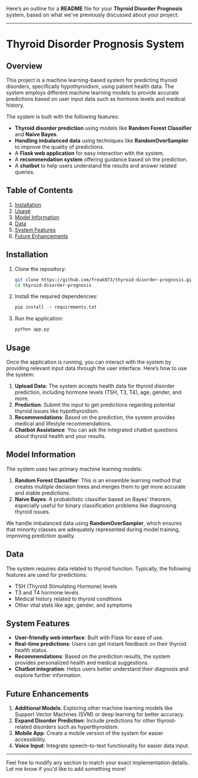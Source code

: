 Here’s an outline for a **README** file for your **Thyroid Disorder Prognosis** system, based on what we've previously discussed about your project:

---

# Thyroid Disorder Prognosis System

## Overview
This project is a machine learning-based system for predicting thyroid disorders, specifically hypothyroidism, using patient health data. The system employs different machine learning models to provide accurate predictions based on user input data such as hormone levels and medical history.

The system is built with the following features:
- **Thyroid disorder prediction** using models like **Random Forest Classifier** and **Naive Bayes**.
- **Handling imbalanced data** using techniques like **RandomOverSampler** to improve the quality of predictions.
- A **Flask web application** for easy interaction with the system.
- A **recommendation system** offering guidance based on the prediction.
- A **chatbot** to help users understand the results and answer related queries.

## Table of Contents
1. [Installation](#installation)
2. [Usage](#usage)
3. [Model Information](#model-information)
4. [Data](#data)
5. [System Features](#system-features)
6. [Future Enhancements](#future-enhancements)

## Installation
1. Clone the repository:

    ```bash
    git clone https://github.com/freak073/thyroid-disorder-prognosis.git
    cd thyroid-disorder-prognosis
    ```

2. Install the required dependencies:

    ```bash
    pip install -r requirements.txt
    ```

3. Run the application:

    ```bash
    python app.py
    ```

## Usage
Once the application is running, you can interact with the system by providing relevant input data through the user interface. Here’s how to use the system:

1. **Upload Data**: The system accepts health data for thyroid disorder prediction, including hormone levels (TSH, T3, T4), age, gender, and more.
2. **Prediction**: Submit the input to get predictions regarding potential thyroid issues like hypothyroidism.
3. **Recommendations**: Based on the prediction, the system provides medical and lifestyle recommendations.
4. **Chatbot Assistance**: You can ask the integrated chatbot questions about thyroid health and your results.

## Model Information
The system uses two primary machine learning models:
1. **Random Forest Classifier**: This is an ensemble learning method that creates multiple decision trees and merges them to get more accurate and stable predictions.
2. **Naive Bayes**: A probabilistic classifier based on Bayes' theorem, especially useful for binary classification problems like diagnosing thyroid issues.

We handle imbalanced data using **RandomOverSampler**, which ensures that minority classes are adequately represented during model training, improving prediction quality.

## Data
The system requires data related to thyroid function. Typically, the following features are used for predictions:
- TSH (Thyroid Stimulating Hormone) levels
- T3 and T4 hormone levels
- Medical history related to thyroid conditions
- Other vital stats like age, gender, and symptoms

## System Features
- **User-friendly web interface**: Built with Flask for ease of use.
- **Real-time predictions**: Users can get instant feedback on their thyroid health status.
- **Recommendations**: Based on the prediction results, the system provides personalized health and medical suggestions.
- **Chatbot integration**: Helps users better understand their diagnosis and explore further information.

## Future Enhancements
1. **Additional Models**: Exploring other machine learning models like Support Vector Machines (SVM) or deep learning for better accuracy.
2. **Expand Disorder Prediction**: Include predictions for other thyroid-related disorders such as hyperthyroidism.
3. **Mobile App**: Create a mobile version of the system for easier accessibility.
4. **Voice Input**: Integrate speech-to-text functionality for easier data input.

---

Feel free to modify any section to match your exact implementation details. Let me know if you'd like to add something more!
